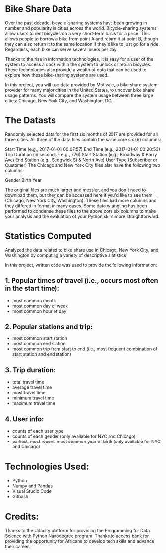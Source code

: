 # Bike Share Data
Over the past decade, bicycle-sharing systems have been growing in number and popularity in cities across the world. 
Bicycle-sharing systems allow users to rent bicycles on a very short-term basis for a price. 
This allows people to borrow a bike from point A and return it at point B, though they can also return it to the same location if they'd like to just go for a ride. 
Regardless, each bike can serve several users per day.

Thanks to the rise in information technologies, it is easy for a user of the system to access a dock within the system to unlock or return bicycles. 
These technologies also provide a wealth of data that can be used to explore how these bike-sharing systems are used.

In this project, you will use data provided by Motivate, a bike share system provider for many major cities in the United States, to uncover bike share usage patterns. 
You will compare the system usage between three large cities: Chicago, New York City, and Washington, DC.

# The Datasts 
Randomly selected data for the first six months of 2017 are provided for all three cities. All three of the data files contain the same core six (6) columns:

Start Time (e.g., 2017-01-01 00:07:57)
End Time (e.g., 2017-01-01 00:20:53)
Trip Duration (in seconds - e.g., 776)
Start Station (e.g., Broadway & Barry Ave)
End Station (e.g., Sedgwick St & North Ave)
User Type (Subscriber or Customer)
The Chicago and New York City files also have the following two columns:

Gender
Birth Year

The original files are much larger and messier, and you don't need to download them, but they can be accessed here if you'd like to see them (Chicago, New York City, Washington). These files had more columns and they differed in format in many cases. Some data wrangling has been performed to condense these files to the above core six columns to make your analysis and the evaluation of your Python skills more straightforward.

# Statistics Computed
Analyzed the data related to bike share use in Chicago, New York City, and Washington by computing a variety of descriptive statistics

In this project, written code was used to provide the following information:
## 1. Popular times of travel (i.e., occurs most often in the start time):
* most common month
* most common day of week
* most common hour of day

## 2. Popular stations and trip:
* most common start station
* most common end station
* most common trip from start to end (i.e., most frequent combination of start station and end station)

## 3. Trip duration:
* total travel time
* average travel time
* most travel time
* minimum travel time
* maximum travel time

## 4. User info:
* counts of each user type
* counts of each gender (only available for NYC and Chicago)
* earliest, most recent, most common year of birth (only available for NYC and Chicago)

# Technologies Used:
* Python
* Numpy and Pandas
* Visual Studio Code
* Gitbash

# Credits:
Thanks to the Udacity platform for providing the Programming for Data Science with Python Nanodegree program.
Thanks to access bank for providing the opportunity for Africans to develop tech skills and advance their career.

